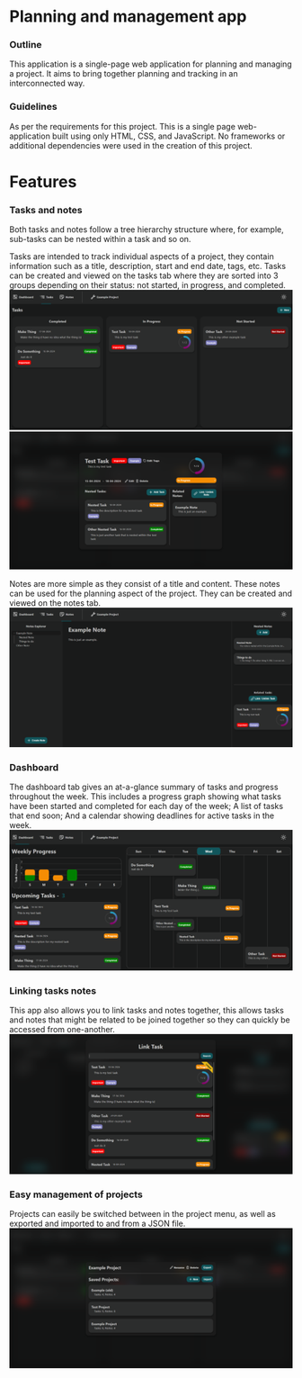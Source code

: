 # Planning and management app
### Outline
This application is a single-page web application for planning and managing a project. It aims to bring together planning and tracking in an interconnected way.
### Guidelines
As per the requirements for this project. This is a single page web-application built using only HTML, CSS, and JavaScript. No frameworks or additional dependencies were used in the creation of this project.

# Features
### Tasks and notes
Both tasks and notes follow a tree hierarchy structure where, for example, sub-tasks can be nested within a task and so on.

Tasks are intended to track individual aspects of a project, they contain information such as a title, description, start and end date, tags, etc. Tasks can be created and viewed on the tasks tab where they are sorted into 3 groups depending on their status: not started, in progress, and completed. 
![task-tab](examples/tasks-tab.png)
![task-view](examples/task-view.png)

Notes are more simple as they consist of a title and content. These notes can be used for the planning aspect of the project. They can be created and viewed on the notes tab.
![note-tab](examples/notes-tab.png)

### Dashboard
The dashboard tab gives an at-a-glance summary of tasks and progress throughout the week. This includes a progress graph showing what tasks have been started and completed for each day of the week; A list of tasks that end soon; And a calendar showing deadlines for active tasks in the week.
![dashboard-tab](examples/dashboard-tab.png)

### Linking tasks notes
This app also allows you to link tasks and notes together, this allows tasks and notes that might be related to be joined together so they can quickly be accessed from one-another.
![linking](examples/linking.png)

### Easy management of projects
Projects can easily be switched between in the project menu, as well as exported and imported to and from a JSON file.
![selection](examples/selection.png)
